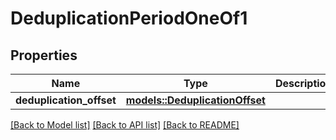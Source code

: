 # DeduplicationPeriodOneOf1

## Properties

Name | Type | Description | Notes
------------ | ------------- | ------------- | -------------
**deduplication_offset** | [**models::DeduplicationOffset**](DeduplicationOffset.md) |  | 

[[Back to Model list]](../README.md#documentation-for-models) [[Back to API list]](../README.md#documentation-for-api-endpoints) [[Back to README]](../README.md)


